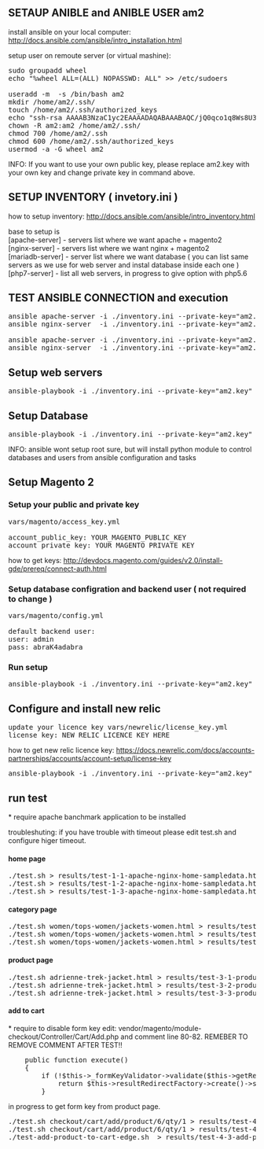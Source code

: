 <h2> SETAUP ANIBLE and ANIBLE USER am2 </h2>

install ansible on your local computer: http://docs.ansible.com/ansible/intro_installation.html

setup user on remoute server (or virtual mashine):
<pre>
sudo groupadd wheel
echo "%wheel ALL=(ALL) NOPASSWD: ALL" >> /etc/sudoers

useradd -m  -s /bin/bash am2
mkdir /home/am2/.ssh/
touch /home/am2/.ssh/authorized_keys
echo "ssh-rsa AAAAB3NzaC1yc2EAAAADAQABAAABAQC/jQ0qco1q8Ws8U3L6u4GSALQNLDDuc3BIH6AtR3NhPWZE/cd2JeIhnhQX2z/2hGhLqowfvrIR9r7D9binFwD8V0rteYjjo/Ju0N5tAtJNMNxGAqKqhgOTFeakzO9SPYzNv4DfpLsRMB5XtaKg8N0RyukAHWXd6yJFZOlWtS7SZgV24knma3xxV0FlnFchhmxED7K+NR+UNVp+FytB5/C+QAhFi0kKDuYLaQapQF7NT5BISA5PY/nbxSuqWRYep5L+LizEBW9OYTjgpOzhH4M3u8SioOWZMtHrYvu9enRns9h/4JWWU9QdgXtxzH2J1UDnUVrCIsEaGU6BAZt9I0fj" >> /home/am2/.ssh/authorized_keys
chown -R am2:am2 /home/am2/.ssh/
chmod 700 /home/am2/.ssh
chmod 600 /home/am2/.ssh/authorized_keys
usermod -a -G wheel am2
</pre>

INFO: If you want to use your own public key, please replace am2.key with your own key and change private key in command above. 

<h2> SETUP INVENTORY ( invetory.ini ) </h2>

how to setup inventory: http://docs.ansible.com/ansible/intro_inventory.html

base to setup is<br />
[apache-server] - servers list where we want apache + magento2<br />
[nginx-server]  - servers list where we want nginx + magento2<br />
[mariadb-server] - server list where we want database ( you can list same servers as we use for web server and instal database inside each one )<br />
[php7-server]  - list all web servers, in progress to give option with php5.6<br />


<h2> TEST ANSIBLE CONNECTION and execution </h2>

<pre>
ansible apache-server -i ./inventory.ini --private-key="am2.key" -m ping
ansible nginx-server  -i ./inventory.ini --private-key="am2.key" -m ping

ansible apache-server -i ./inventory.ini --private-key="am2.key" -m command -a "/bin/echo Hello from remoute box"
ansible nginx-server  -i ./inventory.ini --private-key="am2.key" -m command -a "/bin/echo Hello from remoute box"
</pre>

<h2> Setup web servers </h2>

<pre>ansible-playbook -i ./inventory.ini --private-key="am2.key" webservers.yml</pre>


<h2> Setup Database </h2>

<pre>ansible-playbook -i ./inventory.ini --private-key="am2.key" database.yml</pre>

INFO: ansible wont setup root sure, but will install python module to control databases and users from ansible configuration and tasks


<h2> Setup Magento 2 </h2>

<h3> Setup your public and private key </h3>

<pre>
vars/magento/access_key.yml

account_public_key: YOUR_MAGENTO_PUBLIC_KEY
account_private_key: YOUR_MAGENTO_PRIVATE_KEY
</pre>

how to get keys: http://devdocs.magento.com/guides/v2.0/install-gde/prereq/connect-auth.html

<h3> Setup database configration and backend user ( not required to change ) </h3>

<pre>
vars/magento/config.yml

default backend user:
user: admin
pass: abraK4adabra
</pre>

<h3> Run setup </h3>

<pre>ansible-playbook -i ./inventory.ini --private-key="am2.key" magento2.yml</pre>


<h2> Configure and install new relic </h2>

<pre>
update your licence key vars/newrelic/license_key.yml
license_key: NEW_RELIC_LICENCE_KEY_HERE
</pre>

how to get new relic licence key: https://docs.newrelic.com/docs/accounts-partnerships/accounts/account-setup/license-key

<pre>ansible-playbook -i ./inventory.ini --private-key="am2.key" newrelic.yml</pre>

<h2> run test </h2>
* require apache banchmark application to be installed

troubleshuting:
if you have trouble with timeout please edit test.sh and configure higer timeout.


<h4>home page</h4>
<pre>
./test.sh > results/test-1-1-apache-nginx-home-sampledata.html
./test.sh > results/test-1-2-apache-nginx-home-sampledata.html
./test.sh > results/test-1-3-apache-nginx-home-sampledata.html
</pre>

<h4>category page</h4>
<pre>
./test.sh women/tops-women/jackets-women.html > results/test-2-1-apache-nginx-women-tops-women-jackets-women.html
./test.sh women/tops-women/jackets-women.html > results/test-2-2-apache-nginx-women-tops-women-jackets-women.html
./test.sh women/tops-women/jackets-women.html > results/test-2-3-apache-nginx-women-tops-women-jackets-women.html
</pre>

<h4>product page</h4>
<pre>
./test.sh adrienne-trek-jacket.html > results/test-3-1-product-page.html
./test.sh adrienne-trek-jacket.html > results/test-3-2-product-page.html
./test.sh adrienne-trek-jacket.html > results/test-3-3-product-page.html
</pre>

<h4>add to cart</h4>
* require to disable form key
edit: vendor/magento/module-checkout/Controller/Cart/Add.php
and comment line 80-82. REMEBER TO REMOVE COMMENT AFTER TEST!!
<pre>
    public function execute()
    {
        if (!$this->_formKeyValidator->validate($this->getRequest())) {
            return $this->resultRedirectFactory->create()->setPath('*/*/');
        }
</pre>
in progress to get form key from product page.

<pre>
./test.sh checkout/cart/add/product/6/qty/1 > results/test-4-1-add-product-to-cart.html
./test.sh checkout/cart/add/product/6/qty/1 > results/test-4-2-add-product-to-cart.html
./test-add-product-to-cart-edge.sh  > results/test-4-3-add-product-to-cart.html
</pre>


